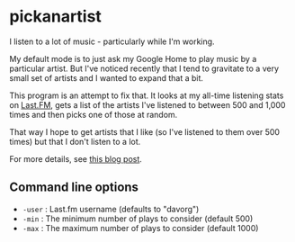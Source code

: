 pickanartist
============

I listen to a lot of music - particularly while I'm working.

My default mode is to just ask my Google Home to play music by a particular
artist. But I've noticed recently that I tend to gravitate to a very small
set of artists and I wanted to expand that a bit.

This program is an attempt to fix that. It looks at my all-time listening
stats on [Last.FM](https://www.last.fm/user/davorg/library/artists), gets
a list of the artists I've listened to between 500 and 1,000 times and
then picks one of those at random.

That way I hope to get artists that I like (so I've listened to them
over 500 times) but that I don't listen to a lot.

For more details, see [this blog post](https://dev.to/davorg/solving-simple-problems-4p2f).

## Command line options

* `-user` : Last.fm username (defaults to "davorg")
* `-min` : The minimum number of plays to consider (default 500)
* `-max` : The maximum number of plays to consider (default 1000)
